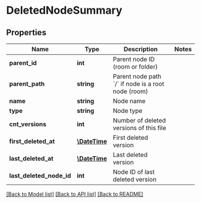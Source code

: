 # DeletedNodeSummary

## Properties
Name | Type | Description | Notes
------------ | ------------- | ------------- | -------------
**parent_id** | **int** | Parent node ID (room or folder) | 
**parent_path** | **string** | Parent node path &#x60;/&#x60; if node is a root node (room) | 
**name** | **string** | Node name | 
**type** | **string** | Node type | 
**cnt_versions** | **int** | Number of deleted versions of this file | 
**first_deleted_at** | [**\DateTime**](\DateTime.md) | First deleted version | 
**last_deleted_at** | [**\DateTime**](\DateTime.md) | Last deleted version | 
**last_deleted_node_id** | **int** | Node ID of last deleted version | 

[[Back to Model list]](../README.md#documentation-for-models) [[Back to API list]](../README.md#documentation-for-api-endpoints) [[Back to README]](../README.md)


